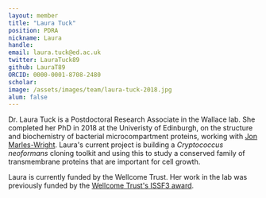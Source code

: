 ```yaml
---
layout: member
title: "Laura Tuck"
position: PDRA
nickname: Laura
handle: 
email: laura.tuck@ed.ac.uk
twitter: LauraTuck89
github: LauraT89
ORCID: 0000-0001-8708-2480
scholar: 
image: /assets/images/team/laura-tuck-2018.jpg
alum: false
---
```


Dr. Laura Tuck is a Postdoctoral Research Associate in the Wallace lab. She completed her PhD in 2018 at the Univeristy of Edinburgh, on the structure and biochemistry of bacterial microcompartment proteins, working with [Jon Marles-Wright](http://www.marles-wright-lab.org/). Laura's current project is building a _Cryptococcus neoformans_ cloning toolkit and using this to study a conserved family of transmembrane proteins that are important for cell growth.

Laura is currently funded by the Wellcome Trust. Her work in the lab was previously funded by the [Wellcome Trust's ISSF3 award](https://www.ed.ac.uk/medicine-vet-medicine/research-support-development-commercialisation/issf).
